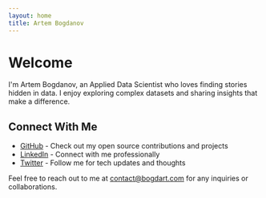 ```yaml
---
layout: home
title: Artem Bogdanov
---
```


# Welcome

I'm Artem Bogdanov, an Applied Data Scientist who loves finding stories hidden in data. I enjoy exploring complex datasets and sharing insights that make a difference.

## Connect With Me

- [GitHub](https://github.com/bogdart) - Check out my open source contributions and projects
- [LinkedIn](https://linkedin.com/in/bogdart) - Connect with me professionally
- [Twitter](https://twitter.com/bogdart) - Follow me for tech updates and thoughts

Feel free to reach out to me at [contact@bogdart.com](mailto:contact@bogdart.com) for any inquiries or collaborations. 